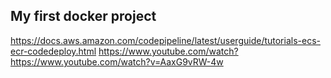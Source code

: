 ## My first docker project

https://docs.aws.amazon.com/codepipeline/latest/userguide/tutorials-ecs-ecr-codedeploy.html
https://www.youtube.com/watch?https://www.youtube.com/watch?v=AaxG9vRW-4w
